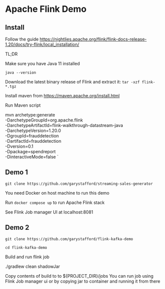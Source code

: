 # Apache Flink Demo

## Install

Follow the guide https://nightlies.apache.org/flink/flink-docs-release-1.20/docs/try-flink/local_installation/

TL;DR

Make sure you have Java 11 installed

`java --version`

Download the latest binary release of Flink and extract it:
`tar -xzf flink-*.tgz`

Install maven from https://maven.apache.org/install.html

Run Maven script

mvn archetype:generate \
    -DarchetypeGroupId=org.apache.flink \
    -DarchetypeArtifactId=flink-walkthrough-datastream-java \
    -DarchetypeVersion=1.20.0 \
    -DgroupId=frauddetection \
    -DartifactId=frauddetection \
    -Dversion=0.1 \
    -Dpackage=spendreport \
    -DinteractiveMode=false
`

## Demo 1

`git clone https://github.com/garystafford/streaming-sales-generator`

You need Docker on host machine to run this demo

Run `docker compose up` to run Apache Flink stack

See Flink Job manager UI at localhost:8081

## Demo 2

`git clone https://github.com/garystafford/flink-kafka-demo`

`cd flink-kafka-demo`

Build and run flink job

./gradlew clean shadowJar

Copy contents of build to to ${PROJECT_DIR}/jobs
You can run job using Flink Job manager ui or by copying jar to container and running it from there